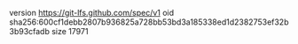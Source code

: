 version https://git-lfs.github.com/spec/v1
oid sha256:600cf1debb2807b936825a728bb53bd3a185338ed1d2382753ef32b3b93cfadb
size 17971
